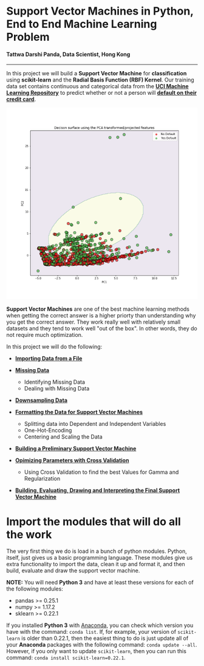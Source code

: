 
# Support Vector Machines in Python, End to End Machine Learning Problem
#### Tattwa Darshi Panda, Data Scientist, Hong Kong

----

In this project we will build a **Support Vector Machine** for **classification** using **scikit-learn** and the **Radial Basis Function (RBF) Kernel**. Our training data set contains continuous and categorical data from the **[UCI Machine Learning Repository](https://archive.ics.uci.edu/ml/index.php)** to predict whether or not a person will **[default on their credit card](https://archive.ics.uci.edu/ml/datasets/default+of+credit+card+clients)**.

<img src="svm_default.png" alt="A Support Vector Machine" style="width: 600px;">

**Support Vector Machines** are one of the best machine learning methods when getting the correct answer is a higher priorty than understanding why you get the correct answer. They work really well with relatively small datasets and they tend to work well "out of the box". In other words, they do not require much optimization.

In this project we will do the following:

- **[Importing Data from a File](#download-the-data)**


- **[Missing Data](#identify-and-deal-with-missing-data)**

    - Identifying Missing Data
    - Dealing with Missing Data


- **[Downsampling Data](#downsample-the-data)**
    
- **[Formatting the Data for Support Vector Machines](#format-the-data)**

    - Splitting data into Dependent and Independent Variables
    - One-Hot-Encoding
    - Centering and Scaling the Data
    

- **[Building a Preliminary Support Vector Machine](#build-svm)**

- **[Opimizing Parameters with Cross Validation](#optimize-svm)**
    - Using Cross Validation to find the best Values for Gamma and Regularization


- **[Building, Evaluating, Drawing and Interpreting the Final Support Vector Machine](#draw-svm)**


# Import the modules that will do all the work
The very first thing we do is load in a bunch of python modules. Python, itself, just gives us a basic programming language. These modules give us extra functionality to import the data, clean it up and format it, and then build, evaluate and draw the support vector machine. 

**NOTE:** You will need **Python 3** and have at least these versions for each of the following modules: 
- pandas >= 0.25.1
- numpy >= 1.17.2
- sklearn >= 0.22.1
 
If you installed **Python 3** with [Anaconda](https://www.anaconda.com/), you can check which version you have with the command: `conda list`. If, for example, your version of `scikit-learn` is older than 0.22.1, then the easiest thing to do is just update all of your **Anaconda** packages with the following command: `conda update --all`. However, if you only want to update `scikit-learn`, then you can run this command: `conda install scikit-learn=0.22.1`.
